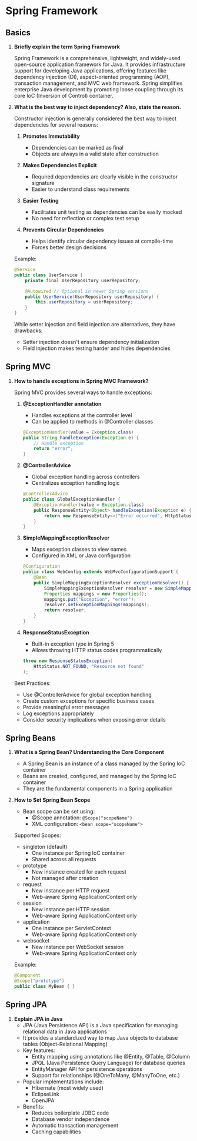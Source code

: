# Spring Framework

## Basics

1. **Briefly explain the term Spring Framework**

   Spring Framework is a comprehensive, lightweight, and widely-used open-source application framework for Java. It provides infrastructure support for developing Java applications, offering features like dependency injection (DI), aspect-oriented programming (AOP), transaction management, and MVC web framework. Spring simplifies enterprise Java development by promoting loose coupling through its core IoC (Inversion of Control) container.

2. **What is the best way to inject dependency? Also, state the reason.**

   Constructor injection is generally considered the best way to inject dependencies for several reasons:

   1. **Promotes Immutability**

      - Dependencies can be marked as final
      - Objects are always in a valid state after construction

   2. **Makes Dependencies Explicit**

      - Required dependencies are clearly visible in the constructor signature
      - Easier to understand class requirements

   3. **Easier Testing**

      - Facilitates unit testing as dependencies can be easily mocked
      - No need for reflection or complex test setup

   4. **Prevents Circular Dependencies**
      - Helps identify circular dependency issues at compile-time
      - Forces better design decisions

   Example:

   ```java
   @Service
   public class UserService {
       private final UserRepository userRepository;

       @Autowired // Optional in newer Spring versions
       public UserService(UserRepository userRepository) {
           this.userRepository = userRepository;
       }
   }
   ```

   While setter injection and field injection are alternatives, they have drawbacks:

   - Setter injection doesn't ensure dependency initialization
   - Field injection makes testing harder and hides dependencies

## Spring MVC

1. **How to handle exceptions in Spring MVC Framework?**

   Spring MVC provides several ways to handle exceptions:

   1. **@ExceptionHandler annotation**

      - Handles exceptions at the controller level
      - Can be applied to methods in @Controller classes

      ```java
      @ExceptionHandler(value = Exception.class)
      public String handleException(Exception e) {
          // Handle exception
          return "error";
      }
      ```

   2. **@ControllerAdvice**

      - Global exception handling across controllers
      - Centralizes exception handling logic

      ```java
      @ControllerAdvice
      public class GlobalExceptionHandler {
          @ExceptionHandler(value = Exception.class)
          public ResponseEntity<Object> handleException(Exception e) {
              return new ResponseEntity<>("Error occurred", HttpStatus.INTERNAL_SERVER_ERROR);
          }
      }
      ```

   3. **SimpleMappingExceptionResolver**

      - Maps exception classes to view names
      - Configured in XML or Java configuration

      ```java
      @Configuration
      public class WebConfig extends WebMvcConfigurationSupport {
          @Bean
          public SimpleMappingExceptionResolver exceptionResolver() {
              SimpleMappingExceptionResolver resolver = new SimpleMappingExceptionResolver();
              Properties mappings = new Properties();
              mappings.put("Exception", "error");
              resolver.setExceptionMappings(mappings);
              return resolver;
          }
      }
      ```

   4. **ResponseStatusException**
      - Built-in exception type in Spring 5
      - Allows throwing HTTP status codes programmatically
      ```java
      throw new ResponseStatusException(
          HttpStatus.NOT_FOUND, "Resource not found"
      );
      ```

   Best Practices:

   - Use @ControllerAdvice for global exception handling
   - Create custom exceptions for specific business cases
   - Provide meaningful error messages
   - Log exceptions appropriately
   - Consider security implications when exposing error details

## Spring Beans

1. **What is a Spring Bean? Understanding the Core Component**

   - A Spring Bean is an instance of a class managed by the Spring IoC container
   - Beans are created, configured, and managed by the Spring IoC container
   - They are the fundamental components in a Spring application

2. **How to Set Spring Bean Scope**

   - Bean scope can be set using:
     - @Scope annotation: `@Scope("scopeName")`
     - XML configuration: `<bean scope="scopeName">`

   Supported Scopes:

   - singleton (default)
     - One instance per Spring IoC container
     - Shared across all requests
   - prototype
     - New instance created for each request
     - Not managed after creation
   - request
     - New instance per HTTP request
     - Web-aware Spring ApplicationContext only
   - session
     - New instance per HTTP session
     - Web-aware Spring ApplicationContext only
   - application
     - One instance per ServletContext
     - Web-aware Spring ApplicationContext only
   - websocket
     - New instance per WebSocket session
     - Web-aware Spring ApplicationContext only

   Example:

   ```java
   @Component
   @Scope("prototype")
   public class MyBean { }
   ```

## Spring JPA

1. **Explain JPA in Java**
   - JPA (Java Persistence API) is a Java specification for managing relational data in Java applications
   - It provides a standardized way to map Java objects to database tables (Object-Relational Mapping)
   - Key features:
     - Entity mapping using annotations like @Entity, @Table, @Column
     - JPQL (Java Persistence Query Language) for database queries
     - EntityManager API for persistence operations
     - Support for relationships (@OneToMany, @ManyToOne, etc.)
   - Popular implementations include:
     - Hibernate (most widely used)
     - EclipseLink
     - OpenJPA
   - Benefits:
     - Reduces boilerplate JDBC code
     - Database vendor independence
     - Automatic transaction management
     - Caching capabilities
